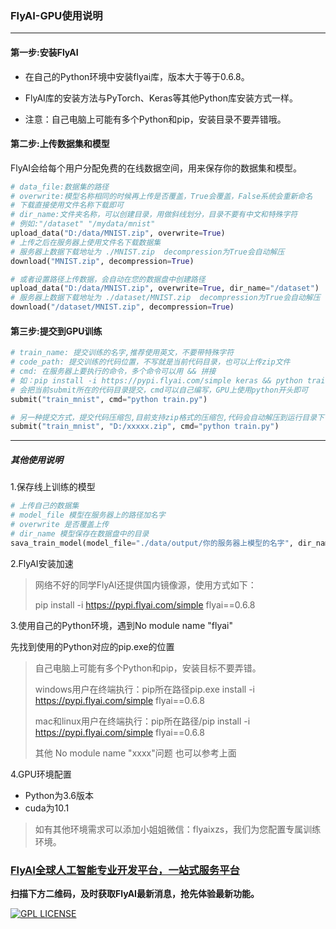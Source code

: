 ### FlyAI-GPU使用说明

***

#### 第一步:安装FlyAI

* 在自己的Python环境中安装flyai库，版本大于等于0.6.8。

* FlyAI库的安装方法与PyTorch、Keras等其他Python库安装方式一样。
* 注意：自己电脑上可能有多个Python和pip，安装目录不要弄错哦。

#### 第二步:上传数据集和模型

FlyAI会给每个用户分配免费的在线数据空间，用来保存你的数据集和模型。

```python
# data_file:数据集的路径
# overwrite:模型名称相同的时候再上传是否覆盖，True会覆盖，False系统会重新命名
# 下载直接使用文件名称下载即可
# dir_name:文件夹名称，可以创建目录，用做斜线划分，目录不要有中文和特殊字符
# 例如:"/dataset" "/mydata/mnist"
upload_data("D:/data/MNIST.zip", overwrite=True)
# 上传之后在服务器上使用文件名下载数据集
# 服务器上数据下载地址为 ./MNIST.zip  decompression为True会自动解压
download("MNIST.zip", decompression=True)

# 或者设置路径上传数据，会自动在您的数据盘中创建路径
upload_data("D:/data/MNIST.zip", overwrite=True, dir_name="/dataset")
# 服务器上数据下载地址为 ./dataset/MNIST.zip  decompression为True会自动解压
download("/dataset/MNIST.zip", decompression=True)
```

#### 第三步:提交到GPU训练

```python
# train_name: 提交训练的名字,推荐使用英文，不要带特殊字符
# code_path: 提交训练的代码位置，不写就是当前代码目录，也可以上传zip文件
# cmd: 在服务器上要执行的命令，多个命令可以用 && 拼接
# 如：pip install -i https://pypi.flyai.com/simple keras && python train.py -e=10 -b=30 -lr=0.0003
# 会把当前submit所在的代码目录提交，cmd可以自己编写，GPU上使用python开头即可
submit("train_mnist", cmd="python train.py")

# 另一种提交方式，提交代码压缩包,目前支持zip格式的压缩包,代码会自动解压到运行目录下
submit("train_mnist", "D:/xxxxx.zip", cmd="python train.py")
```

***

##### 其他使用说明

1.保存线上训练的模型

```python
# 上传自己的数据集
# model_file 模型在服务器上的路径加名字
# overwrite 是否覆盖上传
# dir_name 模型保存在数据盘中的目录
sava_train_model(model_file="./data/output/你的服务器上模型的名字", dir_name="/model", overwrite=False)
```

2.FlyAI安装加速

> 网络不好的同学FlyAI还提供国内镜像源，使用方式如下：
>
> pip install -i https://pypi.flyai.com/simple flyai==0.6.8

3.使用自己的Python环境，遇到No module name "flyai"

先找到使用的Python对应的pip.exe的位置

> 自己电脑上可能有多个Python和pip，安装目标不要弄错。
>
> windows用户在终端执行：pip所在路径pip.exe install -i https://pypi.flyai.com/simple flyai==0.6.8
>
> mac和linux用户在终端执行：pip所在路径/pip install -i https://pypi.flyai.com/simple flyai==0.6.8
>
> 其他 No module name "xxxx"问题 也可以参考上面

4.GPU环境配置

* Python为3.6版本
* cuda为10.1

> 如有其他环境需求可以添加小姐姐微信：flyaixzs，我们为您配置专属训练环境。



### [FlyAI全球人工智能专业开发平台，一站式服务平台](https://flyai.com)

**扫描下方二维码，及时获取FlyAI最新消息，抢先体验最新功能。**



[![GPL LICENSE](https://www.flyai.com/images/coding.png)](https://flyai.com)

